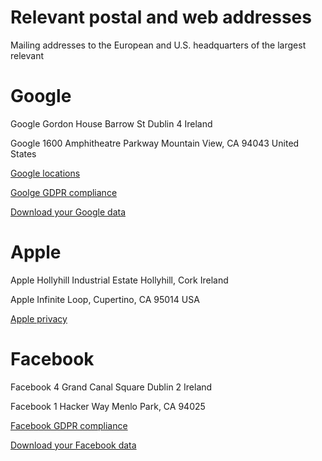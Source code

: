# Relevant postal and web addresses

Mailing addresses to the European and U.S. headquarters of the largest relevant 

# Google

Google
Gordon House
Barrow St
Dublin 4
Ireland

Google
1600 Amphitheatre Parkway
Mountain View, CA 94043
United States

[Google locations](https://www.google.com/about/locations/?region=europe)

[Goolge GDPR compliance](https://privacy.google.com/businesses/compliance/)

[Download your Google data](https://support.google.com/accounts/answer/3024190?hl=en)

# Apple

Apple
Hollyhill Industrial Estate
Hollyhill, Cork
Ireland

Apple
Infinite Loop,
Cupertino, CA 95014
USA

[Apple privacy](https://privacy.apple.com)

# Facebook

Facebook
4 Grand Canal Square
Dublin 2
Ireland

Facebook
1 Hacker Way
Menlo Park, CA 94025

[Facebook GDPR compliance](https://www.facebook.com/business/gdpr)

[Download your Facebook data](https://www.facebook.com/help/1701730696756992?helpref=hc_global_nav)
